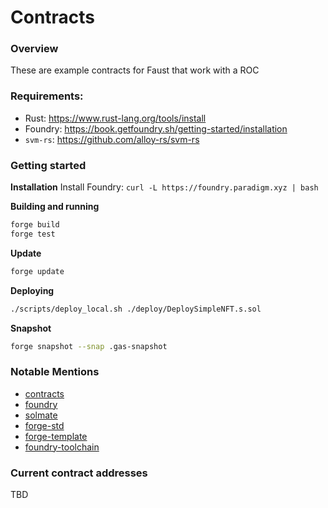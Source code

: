 # Contracts

### Overview

These are example contracts for Faust that work with a ROC

### Requirements:
- Rust: https://www.rust-lang.org/tools/install
- Foundry: https://book.getfoundry.sh/getting-started/installation
- `svm-rs`: https://github.com/alloy-rs/svm-rs

### Getting started

**Installation**
Install Foundry: `curl -L https://foundry.paradigm.xyz | bash`

**Building and running**
```bash
forge build
forge test
```

**Update**
```bash
forge update
```

**Deploying**
```bash
./scripts/deploy_local.sh ./deploy/DeploySimpleNFT.s.sol
```

**Snapshot**
```bash
forge snapshot --snap .gas-snapshot
```

### Notable Mentions

- [contracts](https://github.com/refcell/contracts)
- [foundry](https://github.com/foundry-rs/foundry)
- [solmate](https://github.com/Rari-Capital/solmate)
- [forge-std](https://github.com/brockelmore/forge-std)
- [forge-template](https://github.com/foundry-rs/forge-template)
- [foundry-toolchain](https://github.com/foundry-rs/foundry-toolchain)

### Current contract addresses

TBD